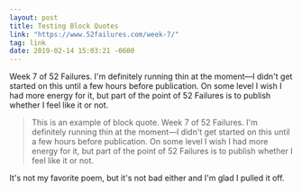 ```yaml
---
layout: post
title: Testing Block Quotes
link: "https://www.52failures.com/week-7/"
tag: link
date: 2019-02-14 15:03:21 -0600
---
```

Week 7 of 52 Failures. I'm definitely running thin at the moment—I didn't get started on this until a few hours before publication. On some level I wish I had more energy for it, but part of the point of 52 Failures is to publish whether I feel like it or not. 

> This is an example of block quote. Week 7 of 52 Failures. I'm definitely running thin at the moment—I didn't get started on this until a few hours before publication. On some level I wish I had more energy for it, but part of the point of 52 Failures is to publish whether I feel like it or not. 



It's not my favorite poem, but it's not bad either and I'm glad I pulled it off. 